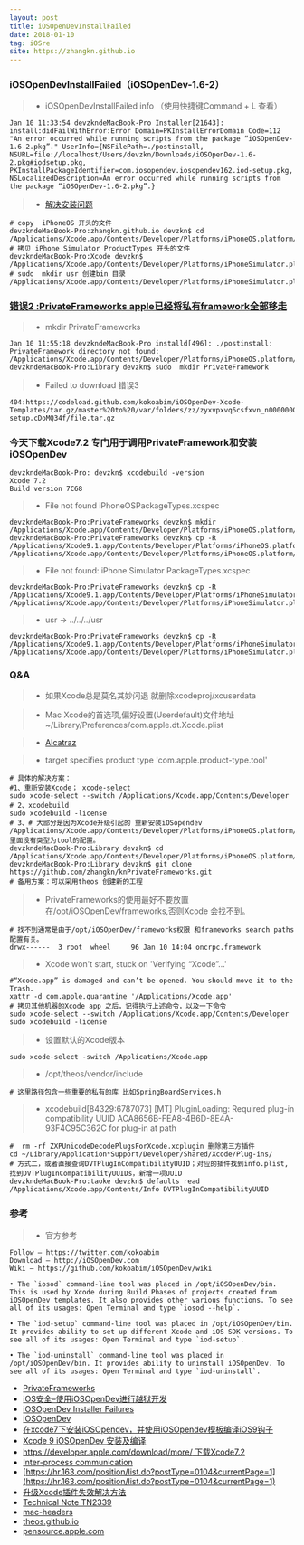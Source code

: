 ```yaml
---
layout: post
title: iOSOpenDevInstallFailed
date: 2018-01-10
tag: iOSre
site: https://zhangkn.github.io
---
```



###  iOSOpenDevInstallFailed（iOSOpenDev-1.6-2）


>* iOSOpenDevInstallFailed info （使用快捷键Command + L 查看）
```
Jan 10 11:33:54 devzkndeMacBook-Pro Installer[21643]: install:didFailWithError:Error Domain=PKInstallErrorDomain Code=112 "An error occurred while running scripts from the package “iOSOpenDev-1.6-2.pkg”." UserInfo={NSFilePath=./postinstall, NSURL=file://localhost/Users/devzkn/Downloads/iOSOpenDev-1.6-2.pkg#iodsetup.pkg, PKInstallPackageIdentifier=com.iosopendev.iosopendev162.iod-setup.pkg, NSLocalizedDescription=An error occurred while running scripts from the package “iOSOpenDev-1.6-2.pkg”.}
```

>* [解决安装问题](https://github.com/zhangkn/iosOpenDev)
```
# copy  iPhoneOS 开头的文件
devzkndeMacBook-Pro:zhangkn.github.io devzkn$ cd /Applications/Xcode.app/Contents/Developer/Platforms/iPhoneOS.platform/Developer/Library/Xcode/Specifications 
# 拷贝 iPhone Simulator ProductTypes 开头的文件
devzkndeMacBook-Pro:Xcode devzkn$ /Applications/Xcode.app/Contents/Developer/Platforms/iPhoneSimulator.platform/Developer/Library/Xcode/Specifications 
# sudo  mkdir usr 创建bin 目录
/Applications/Xcode.app/Contents/Developer/Platforms/iPhoneSimulator.platform/Developer/usr/bin
```

### [错误2 :PrivateFrameworks apple已经将私有framework全部移走](https://github.com/zhangkn/knPrivateFrameworks)

>*  mkdir PrivateFrameworks
```
Jan 10 11:55:18 devzkndeMacBook-Pro installd[496]: ./postinstall: PrivateFramework directory not found: /Applications/Xcode.app/Contents/Developer/Platforms/iPhoneOS.platform/Developer/SDKs/iPhoneOS11.1.sdk/System/Library/PrivateFrameworks
devzkndeMacBook-Pro:Library devzkn$ sudo  mkdir PrivateFramework
```

>*   Failed to download 错误3 
```
404:https://codeload.github.com/kokoabim/iOSOpenDev-Xcode-Templates/tar.gz/master%20to%20/var/folders/zz/zyxvpxvq6csfxvn_n0000000000000/T/iod-setup.cDoMQ34f/file.tar.gz
```

###  今天下载Xcode7.2 专门用于调用PrivateFramework和安装iOSOpenDev

```
devzkndeMacBook-Pro: devzkn$ xcodebuild -version
Xcode 7.2
Build version 7C68
```

>*  File not found iPhoneOSPackageTypes.xcspec
```
devzkndeMacBook-Pro:PrivateFrameworks devzkn$ mkdir  /Applications/Xcode.app/Contents/Developer/Platforms/iPhoneOS.platform/Developer/Library/Xcode/Specifications/
devzkndeMacBook-Pro:PrivateFrameworks devzkn$ cp -R  /Applications/Xcode9.1.app/Contents/Developer/Platforms/iPhoneOS.platform/Developer/Library/Xcode/Specifications/*  /Applications/Xcode.app/Contents/Developer/Platforms/iPhoneOS.platform/Developer/Library/Xcode/Specifications/
```

>* File not found: iPhone Simulator PackageTypes.xcspec
```
devzkndeMacBook-Pro:PrivateFrameworks devzkn$ cp -R  /Applications/Xcode9.1.app/Contents/Developer/Platforms/iPhoneSimulator.platform/Developer/Library/Xcode/Specifications/*  /Applications/Xcode.app/Contents/Developer/Platforms/iPhoneSimulator.platform/Developer/Library/Xcode/Specifications/
```
>*  usr -> ../../../usr

```
devzkndeMacBook-Pro:PrivateFrameworks devzkn$ cp -R /Applications/Xcode9.1.app/Contents/Developer/Platforms/iPhoneSimulator.platform/Developer/usr /Applications/Xcode.app/Contents/Developer/Platforms/iPhoneSimulator.platform/Developer/
```

### Q&A

>*  如果Xcode总是莫名其妙闪退 就删除xcodeproj/xcuserdata

>* Mac Xcode的首选项,偏好设置(Userdefault)文件地址 ~/Library/Preferences/com.apple.dt.Xcode.plist

>* [Alcatraz](https://github.com/alcatraz/Alcatraz)


>*  target specifies product type 'com.apple.product-type.tool'

```
# 具体的解决方案：
#1、重新安装Xcode； xcode-select
sudo xcode-select --switch /Applications/Xcode.app/Contents/Developer
# 2、xcodebuild
sudo xcodebuild -license
# 3、# 大部分是因为Xcode升级引起的 重新安装iOSopendev
/Applications/Xcode.app/Contents/Developer/Platforms/iPhoneOS.platform/Developer/Library/Xcode/Specifications/iPhoneOSProductType.xcspec里面没有类型为tool的配置。
devzkndeMacBook-Pro:Library devzkn$ cd /Applications/Xcode.app/Contents/Developer/Platforms/iPhoneOS.platform/Developer/SDKs/iPhoneOS9.3.sdk/System/Library/PrivateFrameworks
devzkndeMacBook-Pro:Library devzkn$ git clone https://github.com/zhangkn/knPrivateFrameworks.git
# 备用方案：可以采用theos 创建新的工程
```

>*  PrivateFrameworks的使用最好不要放置在/opt/iOSOpenDev/frameworks,否则Xcode 会找不到。
```
# 找不到通常是由于/opt/iOSOpenDev/frameworks权限 和frameworks search paths 配置有关。
drwx------  3 root  wheel     96 Jan 10 14:04 oncrpc.framework
```

>* Xcode won't start, stuck on 'Verifying “Xcode”…'
```
#“Xcode.app” is damaged and can’t be opened. You should move it to the Trash.
xattr -d com.apple.quarantine '/Applications/Xcode.app'
# 拷贝其他机器的Xcode app 之后，记得执行上述命令，以及一下命令
sudo xcode-select --switch /Applications/Xcode.app/Contents/Developer
sudo xcodebuild -license
```

>* 设置默认的Xcode版本
```
sudo xcode-select -switch /Applications/Xcode.app
```

>* /opt/theos/vendor/include

```
# 这里路径包含一些重要的私有的库 比如SpringBoardServices.h
```

>*  xcodebuild[84329:6787073] [MT] PluginLoading: Required plug-in compatibility UUID ACA8656B-FEA8-4B6D-8E4A-93F4C95C362C for plug-in at path

```
#  rm -rf ZXPUnicodeDecodePlugsForXcode.xcplugin 删除第三方插件
cd ~/Library/Application*Support/Developer/Shared/Xcode/Plug-ins/
# 方式二，或者直接查询DVTPlugInCompatibilityUUID；对应的插件找到info.plist,找到DVTPlugInCompatibilityUUIDs，新增一项UUID
devzkndeMacBook-Pro:taoke devzkn$ defaults read /Applications/Xcode.app/Contents/Info DVTPlugInCompatibilityUUID
```


### 参考

>* 官方参考

```
Follow — https://twitter.com/kokoabim
Download — http://iOSOpenDev.com
Wiki — https://github.com/kokoabim/iOSOpenDev/wiki

• The `iosod` command-line tool was placed in /opt/iOSOpenDev/bin. This is used by Xcode during Build Phases of projects created from iOSOpenDev templates. It also provides other various functions. To see all of its usages: Open Terminal and type `iosod --help`.

• The `iod-setup` command-line tool was placed in /opt/iOSOpenDev/bin. It provides ability to set up different Xcode and iOS SDK versions. To see all of its usages: Open Terminal and type `iod-setup`.

• The `iod-uninstall` command-line tool was placed in /opt/iOSOpenDev/bin. It provides ability to uninstall iOSOpenDev. To see all of its usages: Open Terminal and type `iod-uninstall`.
```
- [PrivateFrameworks](https://github.com/theos/sdks/tree/master/iPhoneOS9.3.sdk/System/Library/PrivateFrameworks)
- [iOS安全–使用iOSOpenDev进行越狱开发](http://www.blogfshare.com/iosopendev.html)
- [iOSOpenDev Installer Failures](https://github.com/kokoabim/iOSOpenDev/wiki/Troubleshoot)
- [iOSOpenDev](https://github.com/iFindTA/iOSOpenDev)
- [在xcode7下安装iOSOpendev，并使用iOSOpendev模板编译iOS9钩子](http://iosre.com/t/xcode7-iosopendev-iosopendev-ios9/1963)
- [Xcode 9 iOSOpenDev 安装及编译](http://bbs.iosre.com/t/xcode-9-iosopendev/10019/1)
- [https://developer.apple.com/download/more/ 下载Xcode7.2](https://developer.apple.com/download/more/) 
- [Inter-process communication](http://iphonedevwiki.net/index.php/Updating_extensions_for_iOS_7)
- [https://hr.163.com/position/list.do?postType=0104&currentPage=1](https://hr.163.com/position/list.do?postType=0104&currentPage=1)
- [升级Xcode插件失效解决方法](https://www.jianshu.com/p/bf48ab908bba)
- [Technical Note TN2339](https://developer.apple.com/library/content/technotes/tn2339/_index.html)
- [mac-headers](https://github.com/zhangkn/mac-headers)
- [theos.github.io](https://github.com/theos/theos.github.io)
- [pensource.apple.com](https://opensource.apple.com/)
